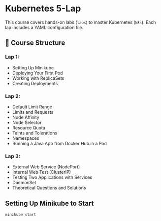# Kubernetes 5-Lap

This course covers hands-on labs (`laps`) to master Kubernetes (`k8s`). Each lap includes a YAML configuration file.

## 📂 Course Structure

### **Lap 1:**
- Setting Up Minikube
- Deploying Your First Pod
- Working with ReplicaSets
- Creating Deployments

### **Lap 2:**
- Default Limit Range
- Limits and Requests
- Node Affinity
- Node Selector
- Resource Quota
- Taints and Tolerations
- Namespaces
- Running a Java App from Docker Hub in a Pod

### **Lap 3:**
- External Web Service (NodePort)
- Internal Web Test (ClusterIP)
- Testing Two Applications with Services
- DaemonSet
- Theoretical Questions and Solutions

## **Setting Up Minikube to Start**
```sh
minikube start
```

